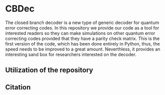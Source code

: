 # CBDec
 
 The closed branch decoder is a new type of generic decoder for quantum error correcting codes. In this repository we provide our code as a tool for interested readers so they can make simulations on other quantum error correcting codes provided that they have a parity check matrix. This is the first version of the code, which has been done entirely in Python, thus, the speed needs to be improved to a great amount. Neverthless, it provides an interesting sand box for researchers interested on the decoder.

 ## Utilization of the repository

 ## Citation


